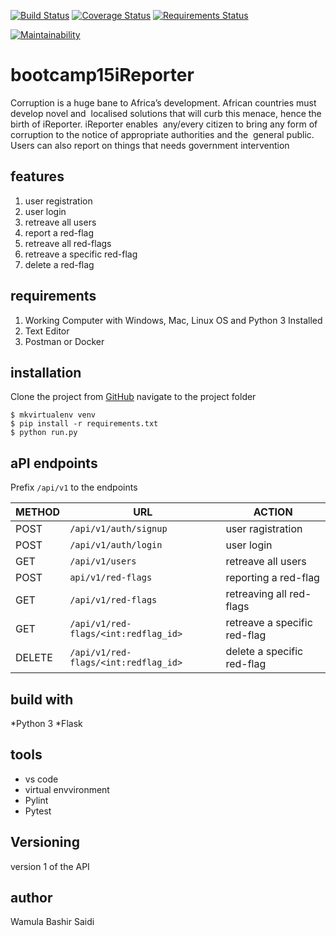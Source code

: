 [![Build Status](https://travis-ci.org/bashman1/bootcamp15iReporter.svg?branch=deploy)](https://travis-ci.org/bashman1/bootcamp15iReporter/tree/deploy)
[![Coverage Status](https://coveralls.io/repos/github/bashman1/bootcamp15iReporter/badge.svg?branch=deploy)](https://coveralls.io/github/bashman1/bootcamp15iReporter?branch=deploy)
[![Requirements Status](https://requires.io/github/bashman1/bootcamp15iReporter/requirements.svg?branch=deploy)](https://requires.io/github/bashman1/bootcamp15iReporter/requirements/?branch=deploy)

[![Maintainability](https://api.codeclimate.com/v1/badges/cd6d05aff72cc080560e/maintainability)](https://codeclimate.com/github/bashman1/bootcamp15iReporter/maintainability)

# bootcamp15iReporter
Corruption is a huge bane to Africa’s development. African countries must develop novel and  localised solutions that will curb this menace, hence the birth of iReporter. iReporter enables  any/every citizen to bring any form of corruption to the notice of appropriate authorities and the  general public. Users can also report on things that needs government intervention 

## features
1. user registration 
2. user login
3. retreave all users
4. report a red-flag
5. retreave all red-flags
6. retreave a specific red-flag
7. delete a red-flag

## requirements
1. Working Computer with Windows, Mac, Linux OS and Python 3 Installed
2. Text Editor
3. Postman or Docker

## installation
Clone the project from [GitHub](https://github.com/bashman1/bootcamp15iReporter.git)
navigate to the project folder
```
$ mkvirtualenv venv
$ pip install -r requirements.txt
$ python run.py
```
## aPI endpoints

Prefix `/api/v1` to the endpoints

| METHOD   | URL  | ACTION |
|---|---|---|
| POST | `/api/v1/auth/signup` | user ragistration|
| POST | `/api/v1/auth/login`| user login|
| GET  | `/api/v1/users` | retreave all users|
| POST | `api/v1/red-flags`| reporting a red-flag|
| GET  | `/api/v1/red-flags`| retreaving all red-flags|
| GET  |  `/api/v1/red-flags/<int:redflag_id>`| retreave a specific red-flag|
| DELETE | `/api/v1/red-flags/<int:redflag_id>` | delete a specific red-flag |



## build with
*Python 3
*Flask

## tools
* vs code
* virtual envvironment
* Pylint
* Pytest

## Versioning
version 1 of the API

## author
Wamula Bashir Saidi